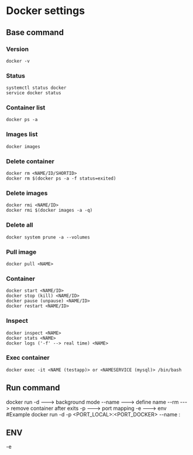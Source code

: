 # Docker settings

## Base command

### Version
```docker -v```

### Status 
```
systemctl status docker 
service docker status
```

### Container list
```docker ps -a```

### Images list
```docker images```

### Delete container
```
docker rm <NAME/ID/SHORTID>
docker rm $(docker ps -a -f status=exited)
```

### Delete images
```
docker rmi <NAME/ID>
docker rmi $(docker images -a -q)
```

### Delete all
```docker system prune -a --volumes```

### Pull image
```docker pull <NAME>```

### Container
```
docker start <NAME/ID>
docker stop (kill) <NAME/ID>
docker pause (unpause) <NAME/ID>
docker restart <NAME/ID>
```

### Inspect
```
docker inspect <NAME>
docker stats <NAME>
docker logs ('-f' --> real time) <NAME>
```

### Exec container 
```docker exec -it <NAME (testapp)> or <NAMESERVICE (mysql)> /bin/bash```

## Run command

docker run 
    -d          ---> background mode
    --name      ---> define name
    --rm        ---> remove container after exits
    -p          ---> port mapping
    -e          ---> env
#Example
docker run -d -p <PORT_LOCAL>:<PORT_DOCKER> --name <TESTNAME> <IMAGENAME>:<TAG>

## ENV

-e 


